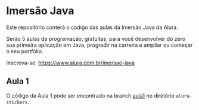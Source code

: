 # Imersão Java

Este repositório conterá o código das aulas da Imersão Java da Alura.

Serão 5 aulas de programação, gratuitas, para você desenvolver do zero sua primeira aplicação em Java, progredir na carreira e ampliar ou começar o seu portfólio.

Inscreva-se: https://www.alura.com.br/imersao-java 

## Aula 1

O código da Aula 1 pode ser encontrado na branch [aula1](https://github.com/alura-cursos/imersao-java-2/tree/aula1) no diretório `alura-stickers`.
